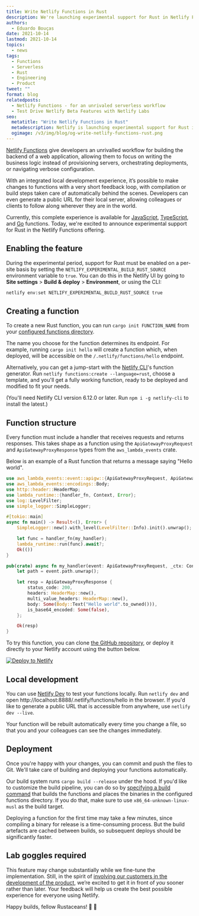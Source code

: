 ```yaml
---
title: Write Netlify Functions in Rust
description: We're launching experimental support for Rust in Netlify Functions, with the same developer experience offered for JavaScript, TypeScript, and Go.
authors:
  - Eduardo Bouças
date: 2021-10-14
lastmod: 2021-10-14
topics:
  - news
tags:
  - Functions
  - Serverless
  - Rust
  - Engineering
  - Product
tweet: ""
format: blog
relatedposts:
  - Netlify Functions - for an unrivaled serverless workflow
  - Test Drive Netlify Beta Features with Netlify Labs
seo:
  metatitle: "Write Netlify Functions in Rust"
  metadescription: Netlify is launching experimental support for Rust in Netlify Functions, with the same developer experience offered for JavaScript, TypeScript, and Go.
  ogimage: /v3/img/blog/og-write-netlify-functions-rust.png
---
```


[Netlify Functions](/products/functions/) give developers an unrivalled workflow for building the backend of a web application, allowing them to focus on writing the business logic instead of provisioning servers, orchestrating deployments, or navigating verbose configuration.

With an integrated local development experience, it’s possible to make changes to functions with a very short feedback loop, with compilation or build steps taken care of automatically behind the scenes. Developers can even generate a public URL for their local server, allowing colleagues or clients to follow along wherever they are in the world.

Currently, this complete experience is available for [JavaScript](https://docs.netlify.com/functions/build-with-javascript/), [TypeScript](https://docs.netlify.com/functions/build-with-typescript/), and [Go](https://docs.netlify.com/functions/build-with-go/) functions. Today, we're excited to announce experimental support for Rust in the Netlify Functions offering.

## Enabling the feature

During the experimental period, support for Rust must be enabled on a per-site basis by setting the `NETLIFY_EXPERIMENTAL_BUILD_RUST_SOURCE` environment variable to `true`. You can do this in the Netlify UI by going to **Site settings** > **Build & deploy** > **Environment**, or using the CLI:

```sh
netlify env:set NETLIFY_EXPERIMENTAL_BUILD_RUST_SOURCE true
```

## Creating a function

To create a new Rust function, you can run `cargo init FUNCTION_NAME` from your [configured functions directory](https://docs.netlify.com/functions/configure-and-deploy/#configure-the-functions-folder).

The name you choose for the function determines its endpoint. For example, running `cargo init hello` will create a function which, when deployed, will be accessible on the `/.netlify/functions/hello` endpoint.

Alternatively, you can get a jump-start with the [Netlify CLI](https://ntl.fyi/cli)'s function generator. Run `netlify functions:create --language=rust`, choose a template, and you'll get a fully working function, ready to be deployed and modified to fit your needs.

(You'll need Netlify CLI version 6.12.0 or later. Run `npm i -g netlify-cli` to install the latest.)

## Function structure

Every function must include a handler that receives requests and returns responses. This takes shape as a function using the `ApiGatewayProxyRequest` and `ApiGatewayProxyResponse` types from the `aws_lambda_events` crate.

Below is an example of a Rust function that returns a message saying "Hello world".

```rust
use aws_lambda_events::event::apigw::{ApiGatewayProxyRequest, ApiGatewayProxyResponse};
use aws_lambda_events::encodings::Body;
use http::header::HeaderMap;
use lambda_runtime::{handler_fn, Context, Error};
use log::LevelFilter;
use simple_logger::SimpleLogger;

#[tokio::main]
async fn main() -> Result<(), Error> {
    SimpleLogger::new().with_level(LevelFilter::Info).init().unwrap();

    let func = handler_fn(my_handler);
    lambda_runtime::run(func).await?;
    Ok(())
}

pub(crate) async fn my_handler(event: ApiGatewayProxyRequest, _ctx: Context) -> Result<ApiGatewayProxyResponse, Error> {
    let path = event.path.unwrap();

    let resp = ApiGatewayProxyResponse {
        status_code: 200,
        headers: HeaderMap::new(),
        multi_value_headers: HeaderMap::new(),
        body: Some(Body::Text("Hello world".to_owned())),
        is_base64_encoded: Some(false),
    };

    Ok(resp)
}
```

To try this function, you can clone [the GitHub repository](https://github.com/netlify/rust-functions-example), or deploy it directly to your Netlify account using the button below.

[![Deploy to Netlify](https://www.netlify.com/img/deploy/button.svg)](https://app.netlify.com/start/deploy?repository=https://github.com/netlify/rust-functions-example)

## Local development

You can use [Netlify Dev](https://www.netlify.com/products/dev/) to test your functions locally. Run `netlify dev` and open http://localhost:8888/.netlify/functions/hello in the browser. If you'd like to generate a public URL that is accessible from anywhere, use `netlify dev --live`.

Your function will be rebuilt automatically every time you change a file, so that you and your colleagues can see the changes immediately.

## Deployment

Once you're happy with your changes, you can commit and push the files to Git. We'll take care of building and deploying your functions automatically.

Our build system runs `cargo build --release` under the hood. If you'd like to customize the build pipeline, you can do so by [specifying a build command](https://docs.netlify.com/configure-builds/get-started/#basic-build-settings) that builds the functions and places the binaries in the configured functions directory. If you do that, make sure to use `x86_64-unknown-linux-musl` as the build target.

Deploying a function for the first time may take a few minutes, since compiling a binary for release is a time-consuming process. But the build artefacts are cached between builds, so subsequent deploys should be significantly faster.

## Lab goggles required

This feature may change substantially while we fine-tune the implementation. Still, in the spirit of [involving our customers in the development of the product](https://www.netlify.com/blog/2021/03/31/test-drive-netlify-beta-features-with-netlify-labs/), we’re excited to get it in front of _you_ sooner rather than later. Your feedback will help us create the best possible experience for everyone using Netlify.

Happy builds, fellow Rustaceans! 🦀 🥽
